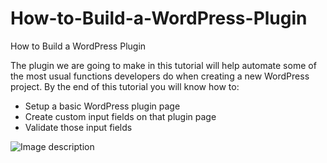# How-to-Build-a-WordPress-Plugin
How to Build a WordPress Plugin

The plugin we are going to make in this tutorial will help automate some of the most usual functions developers do when creating a new WordPress project. By the end of this tutorial you will know how to:

- Setup a basic WordPress plugin page
- Create custom input fields on that plugin page
- Validate those input fields

![Image description](https://cdn.scotch.io/scotchy-uploads/2015/08/wp-cleanup-what-we-are-doing1.jpg)
